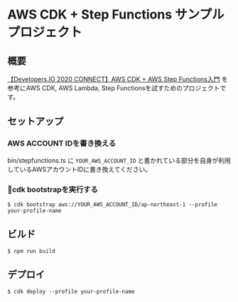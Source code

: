 # AWS CDK + Step Functions サンプルプロジェクト

## 概要

[【Developers.IO 2020 CONNECT】AWS CDK + AWS Step Functions入門](https://dev.classmethod.jp/articles/developers-io-2020-connect-aws-cdk-aws-step-functions/) を参考にAWS CDK, AWS Lambda, Step Functionsを試すためのプロジェクトです。


## セットアップ

### AWS ACCOUNT IDを書き換える

bin/stepfunctions.ts に `YOUR_AWS_ACCOUNT_ID` と書かれている部分を自身が利用しているAWSアカウントIDに書き換えてください。

### cdk bootstrapを実行する

```
$ cdk bootstrap aws://YOUR_AWS_ACCOUNT_ID/ap-northeast-1 --profile your-profile-name
```

## ビルド

```
$ npm run build
```

## デプロイ

```
$ cdk deploy --profile your-profile-name
```